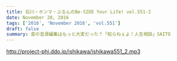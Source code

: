 ```yaml
---
title: 石川・ホンマ・ぶるんのBe-SIDE Your Life! vol.551-2
date: November 28, 2016
tags: ['2016', 'November 2016', 'vol.551']
draft: false
summary: 昔の音源編集はもっと大変だった？「知らねぇよ！人生相談」SAITO
---
```


http://project-phi.ddo.jp/ishikawa/ishikawa551_2.mp3
